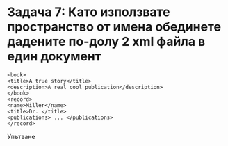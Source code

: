 

# Задача 7: Като използвате пространство от имена обединете дадените по-долу 2 xml файла в един документ
```
<book>
<title>A true story</title>
<description>A real cool publication</description>
</book>
<record>
<name>Miller</name>
<title>Dr. </title>
<publications> ... </publications>
</record>
```
Упътване
